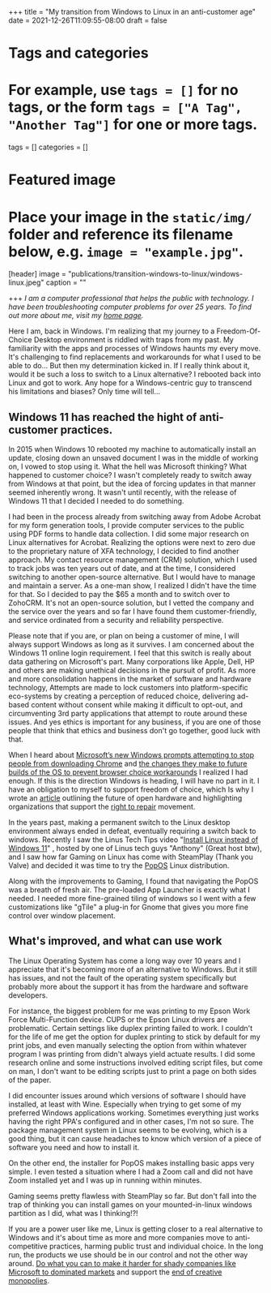 +++
title = "My transition from Windows to Linux in an anti-customer age"
date = 2021-12-26T11:09:55-08:00
draft = false

# Tags and categories
# For example, use `tags = []` for no tags, or the form `tags = ["A Tag", "Another Tag"]` for one or more tags.
tags = []
categories = []

# Featured image
# Place your image in the `static/img/` folder and reference its filename below, e.g. `image = "example.jpg"`.
[header]
image = "publications/transition-windows-to-linux/windows-linux.jpeg"
caption = ""

+++
*I am a computer professional that helps the public with technology. I have been troubleshooting computer problems for over 25 years. To find out more about me, visit my [home page](https://scottRlarson.com).*

Here I am, back in Windows. I'm realizing that my journey to a Freedom-Of-Choice Desktop environment is riddled with traps from my past. My familiarity with the apps and processes of Windows haunts my every move. It's challenging  to find replacements and workarounds for what I used to be able to do... But then my determination kicked in. If I really think about it, would it be such a loss to switch to a Linux alternative? I rebooted back into Linux and got to work. Any hope for a Windows-centric  guy to transcend his limitations and biases? Only time will tell...

## Windows 11 has reached the hight of anti-customer practices.

In 2015 when Windows 10 rebooted my machine to automatically install an update, closing down an unsaved document I was in the middle of working on, I vowed to stop using it. What the hell was Microsoft thinking? What happened to customer choice? I wasn't completely ready to switch away from Windows at that point, but the idea of forcing updates in that manner seemed inherently wrong. It wasn't until recently, with the release of Windows 11 that I decided I needed to do something.

I had been in the process already from switching away from Adobe Acrobat for my form generation tools, I provide computer services to the public using PDF forms to handle data collection. I did some major research on Linux alternatives for Acrobat. Realizing the options were next to zero due to the proprietary nature of XFA technology, I decided to find another approach. My contact resource management (CRM) solution, which I used to track jobs was ten years out of date, and at the time, I considered switching to another open-source alternative. But I would have to manage and maintain a server. As a one-man show, I realized I didn't have the time for that. So I decided to pay the $65 a month and to switch over to ZohoCRM. It's not an open-source solution, but I vetted the company and the service over the years and so far I have found them customer-friendly, and service ordinated from a security and reliability perspective. 

Please note that if you are, or plan on being a customer of mine, I will always support Windows as long as it survives. I am concerned about the Windows 11 online login requirement. I feel that this switch is really about data gathering on Microsoft's part. Many corporations like Apple, Dell, HP and others are making unethical decisions in the pursuit of profit. As more and more consolidation happens in the market of software and hardware technology, Attempts are made to lock customers into platform-specific eco-systems by creating a perception of reduced choice, delivering ad-based content without consent while making it difficult to opt-out, and circumventing 3rd party applications that attempt to route around these issues. And yes ethics is important for any business, if you are one of those people that think that ethics and business don't go together, good luck with that. 

When I heard about [Microsoft’s new Windows prompts attempting to stop people from downloading Chrome](https://www.theverge.com/2021/12/2/22813733/microsoft-windows-edge-download-chrome-prompts) and [the changes they make to future builds of the OS to prevent browser choice workarounds](https://borncity.com/win/2021/11/12/windows-11-microsoft-erzwingt-edge-browser-in-protokollen/) I realized I had enough. If this is the direction Windows is heading, I will have no part in it. I have an obligation to myself to support freedom of choice, which Is why I wrote an [article](https://www.scottrlarson.com/publications/publication-future-of-repairability/) outlining the future of open hardware and highlighting organizations that support the [right to repair](https://www.repair.org/stand-up) movement.

In the years past, making a permanent switch to the Linux desktop environment always ended in defeat, eventually requiring a switch back to windows. Recently I saw the Linus Tech Tips video "[Install Linux instead of Windows 11](https://www.youtube.com/watch?v=_Ua-d9OeUOg)" , hosted by one of Linus tech guys "Anthony" (Great host btw), and I saw how far Gaming on Linux has come with SteamPlay (Thank you Valve) and decided it was time to try the [PopOS](https://pop.system76.com/) Linux distribution. 

Along with the improvements to Gaming, I found that navigating the PopOS was a breath of fresh air. The pre-loaded App Launcher is exactly what I needed. I needed more fine-grained tiling of windows so I went with a few customizations like "gTile" a plug-in for Gnome that gives you more fine control over window placement.

## What's improved, and what can use work

The Linux Operating System has come a long way over 10 years and I appreciate that it's becoming more of an alternative to Windows. But it still has issues, and not the fault of the operating system specifically but probably more about the support it has from the hardware and software developers.

For instance, the biggest problem for me was printing to my Epson Work Force Multi-Function device. CUPS or the Epson Linux drivers are problematic. Certain settings like duplex printing failed to work. I couldn't for the life of me get the option for duplex printing to stick by default for my print jobs, and even manually selecting the option from within whatever program I was printing from didn't always yield actuate results. I did some research online and some instructions involved editing script files, but come on man, I don't want to be editing scripts just to print a page on both sides of the paper.

I did encounter issues around which versions of software I should have installed, at least with Wine. Especially when trying to get some of my preferred Windows applications working. Sometimes everything just works having the right PPA's configured and in other cases, I'm not so sure. The package management system in Linux seems to be evolving, which is a good thing, but it can cause headaches to know which version of a piece of software you need and how to install it.

On the other end, the installer for PopOS makes installing basic apps very simple. I even tested a situation where I had a Zoom call and did not have Zoom installed yet and I was up in running within minutes.

Gaming seems pretty flawless with SteamPlay so far. But don't fall into the trap of thinking you can install games on your mounted-in-linux windows partition as I did, what was I thinking!?!

If you are a power user like me, Linux is getting closer to a real alternative to Windows and it's about time as more and more companies move to anti-competitive practices, harming public trust and individual choice. In the long run, the products we use should be in our control and not the other way around. [Do what you can to make it harder for shady companies like Microsoft to dominated markets](https://www.fightforthefuture.org/) and support the [end of creative monopolies](https://www.endcreativemonopolies.com/).
